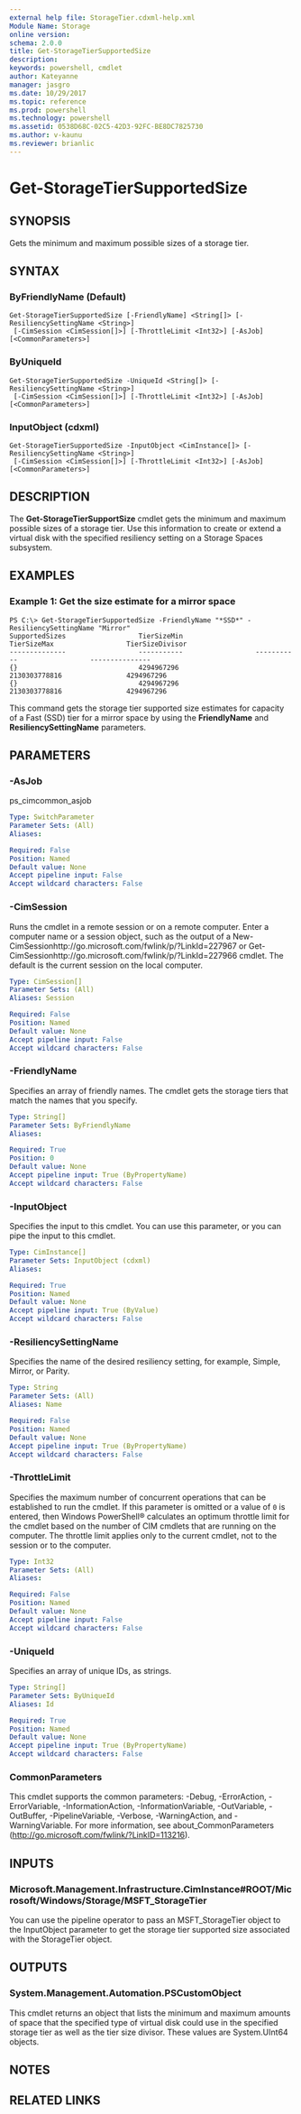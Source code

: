 ```yaml
---
external help file: StorageTier.cdxml-help.xml
Module Name: Storage
online version: 
schema: 2.0.0
title: Get-StorageTierSupportedSize
description: 
keywords: powershell, cmdlet
author: Kateyanne
manager: jasgro
ms.date: 10/29/2017
ms.topic: reference
ms.prod: powershell
ms.technology: powershell
ms.assetid: 0538D68C-02C5-42D3-92FC-BE8DC7825730
ms.author: v-kaunu
ms.reviewer: brianlic
---
```


# Get-StorageTierSupportedSize

## SYNOPSIS
Gets the minimum and maximum possible sizes of a storage tier.

## SYNTAX

### ByFriendlyName (Default)
```
Get-StorageTierSupportedSize [-FriendlyName] <String[]> [-ResiliencySettingName <String>]
 [-CimSession <CimSession[]>] [-ThrottleLimit <Int32>] [-AsJob] [<CommonParameters>]
```

### ByUniqueId
```
Get-StorageTierSupportedSize -UniqueId <String[]> [-ResiliencySettingName <String>]
 [-CimSession <CimSession[]>] [-ThrottleLimit <Int32>] [-AsJob] [<CommonParameters>]
```

### InputObject (cdxml)
```
Get-StorageTierSupportedSize -InputObject <CimInstance[]> [-ResiliencySettingName <String>]
 [-CimSession <CimSession[]>] [-ThrottleLimit <Int32>] [-AsJob] [<CommonParameters>]
```

## DESCRIPTION
The **Get-StorageTierSupportSize** cmdlet gets the minimum and maximum possible sizes of a storage tier.
Use this information to create or extend a virtual disk with the specified resiliency setting on a Storage Spaces subsystem.

## EXAMPLES

### Example 1: Get the size estimate for a mirror space
```
PS C:\> Get-StorageTierSupportedSize -FriendlyName "*SSD*" -ResiliencySettingName "Mirror" 
SupportedSizes                  TierSizeMin                  TierSizeMax                  TierSizeDivisor
--------------                  -----------                  -----------                  ---------------
{}                              4294967296                   2130303778816                4294967296
{}                              4294967296                   2130303778816                4294967296
```

This command gets the storage tier supported size estimates for capacity of a Fast (SSD) tier for a mirror space by using the **FriendlyName** and **ResiliencySettingName** parameters.

## PARAMETERS

### -AsJob
ps_cimcommon_asjob

```yaml
Type: SwitchParameter
Parameter Sets: (All)
Aliases: 

Required: False
Position: Named
Default value: None
Accept pipeline input: False
Accept wildcard characters: False
```

### -CimSession
Runs the cmdlet in a remote session or on a remote computer.
Enter a computer name or a session object, such as the output of a New-CimSessionhttp://go.microsoft.com/fwlink/p/?LinkId=227967 or Get-CimSessionhttp://go.microsoft.com/fwlink/p/?LinkId=227966 cmdlet.
The default is the current session on the local computer.

```yaml
Type: CimSession[]
Parameter Sets: (All)
Aliases: Session

Required: False
Position: Named
Default value: None
Accept pipeline input: False
Accept wildcard characters: False
```

### -FriendlyName
Specifies an array of friendly names.
The cmdlet gets the storage tiers that match the names that you specify.

```yaml
Type: String[]
Parameter Sets: ByFriendlyName
Aliases: 

Required: True
Position: 0
Default value: None
Accept pipeline input: True (ByPropertyName)
Accept wildcard characters: False
```

### -InputObject
Specifies the input to this cmdlet.
You can use this parameter, or you can pipe the input to this cmdlet.

```yaml
Type: CimInstance[]
Parameter Sets: InputObject (cdxml)
Aliases: 

Required: True
Position: Named
Default value: None
Accept pipeline input: True (ByValue)
Accept wildcard characters: False
```

### -ResiliencySettingName
Specifies the name of the desired resiliency setting, for example, Simple, Mirror, or Parity.

```yaml
Type: String
Parameter Sets: (All)
Aliases: Name

Required: False
Position: Named
Default value: None
Accept pipeline input: True (ByPropertyName)
Accept wildcard characters: False
```

### -ThrottleLimit
Specifies the maximum number of concurrent operations that can be established to run the cmdlet.
If this parameter is omitted or a value of `0` is entered, then Windows PowerShell® calculates an optimum throttle limit for the cmdlet based on the number of CIM cmdlets that are running on the computer.
The throttle limit applies only to the current cmdlet, not to the session or to the computer.

```yaml
Type: Int32
Parameter Sets: (All)
Aliases: 

Required: False
Position: Named
Default value: None
Accept pipeline input: False
Accept wildcard characters: False
```

### -UniqueId
Specifies an array of unique IDs, as strings.

```yaml
Type: String[]
Parameter Sets: ByUniqueId
Aliases: Id

Required: True
Position: Named
Default value: None
Accept pipeline input: True (ByPropertyName)
Accept wildcard characters: False
```

### CommonParameters
This cmdlet supports the common parameters: -Debug, -ErrorAction, -ErrorVariable, -InformationAction, -InformationVariable, -OutVariable, -OutBuffer, -PipelineVariable, -Verbose, -WarningAction, and -WarningVariable. For more information, see about_CommonParameters (http://go.microsoft.com/fwlink/?LinkID=113216).

## INPUTS

### Microsoft.Management.Infrastructure.CimInstance#ROOT/Microsoft/Windows/Storage/MSFT_StorageTier
You can use the pipeline operator to pass an MSFT_StorageTier object to the InputObject parameter to get the storage tier supported size associated with the StorageTier object.

## OUTPUTS

### System.Management.Automation.PSCustomObject
This cmdlet returns an object that lists the minimum and maximum amounts of space that the specified type of virtual disk could use in the specified storage tier as well as the tier size divisor.
These values are System.UInt64 objects.

## NOTES

## RELATED LINKS


